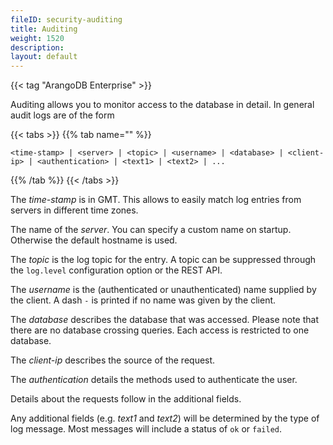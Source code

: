 ```yaml
---
fileID: security-auditing
title: Auditing
weight: 1520
description: 
layout: default
---
```

{{< tag "ArangoDB Enterprise" >}}

Auditing allows you to monitor access to the database in detail. In general
audit logs are of the form

{{< tabs >}}
{{% tab name="" %}}
```
<time-stamp> | <server> | <topic> | <username> | <database> | <client-ip> | <authentication> | <text1> | <text2> | ...
```
{{% /tab %}}
{{< /tabs >}}

The *time-stamp* is in GMT. This allows to easily match log entries from servers
in different time zones.

The name of the *server*. You can specify a custom name on startup. Otherwise
the default hostname is used.

The *topic* is the log topic for the entry. A topic can be suppressed through
the `log.level` configuration option or the REST API.

The *username* is the (authenticated or unauthenticated) name supplied by the
client. A dash `-` is printed if no name was given by the client.

The *database* describes the database that was accessed. Please note that there
are no database crossing queries. Each access is restricted to one database.

The *client-ip* describes the source of the request.

The *authentication* details the methods used to authenticate the user.

Details about the requests follow in the additional fields.

Any additional fields (e.g. *text1* and *text2*) will be determined by the type
of log message. Most messages will include a status of `ok` or `failed`.
